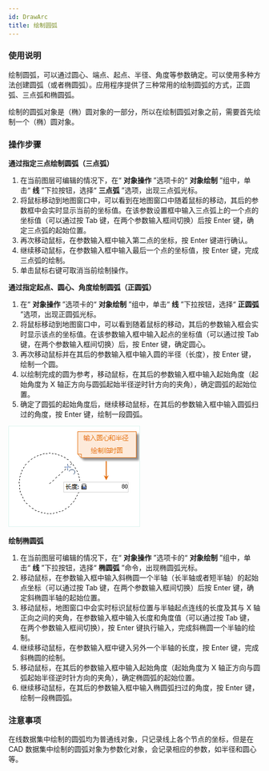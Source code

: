 ```yaml
---
id: DrawArc
title: 绘制圆弧
---
```

### 使用说明

绘制圆弧，可以通过圆心、端点、起点、半径、角度等参数确定。可以使用多种方法创建圆弧（或者椭圆弧）。应用程序提供了三种常用的绘制圆弧的方式，正圆弧、三点弧和椭圆弧。

绘制的圆弧对象是（椭）圆对象的一部分，所以在绘制圆弧对象之前，需要首先绘制一个（椭）圆对象。

### 操作步骤

**通过指定三点绘制圆弧（三点弧）**

1. 在当前图层可编辑的情况下，在“ **对象操作** ”选项卡的“ **对象绘制** ”组中，单击“ **线** ”下拉按钮，选择“ **三点弧** ”选项，出现三点弧光标。
2. 将鼠标移动到地图窗口中，可以看到在地图窗口中随着鼠标的移动，其后的参数框中会实时显示当前的坐标值。在该参数设置框中输入三点弧上的一个点的坐标值（可以通过按 Tab 键，在两个参数输入框间切换）后按 Enter 键，确定三点弧的起始位置。
3. 再次移动鼠标，在参数输入框中输入第二点的坐标，按 Enter 键进行确认。
4. 继续移动鼠标，在参数输入框中输入最后一个点的坐标值，按 Enter 键，完成三点弧的绘制。
5. 单击鼠标右键可取消当前绘制操作。

**通过指定起点、圆心、角度绘制圆弧（正圆弧）**

1. 在“ **对象操作** ”选项卡的“ **对象绘制** ”组中，单击“ **线** ”下拉按钮，选择“ **正圆弧** ”选项，出现正圆弧光标。
2. 将鼠标移动到地图窗口中，可以看到随着鼠标的移动，其后的参数输入框会实时显示该点的坐标值。在该参数输入框中输入起点的坐标值（可以通过按 Tab 键，在两个参数输入框间切换）后，按 Enter 键，确定圆心。 
3. 再次移动鼠标并在其后的参数输入框中输入圆的半径（长度），按 Enter 键，绘制一个圆。
4. 以绘制完成的圆为参考，移动鼠标，在其后的参数输入框中输入起始角度（起始角度为 X 轴正方向与圆弧起始半径逆时针方向的夹角），确定圆弧的起始位置。
5. 确定了圆弧的起始角度后，继续移动鼠标，在其后的参数输入框中输入圆弧扫过的角度，按 Enter 键，绘制一段圆弧。  

![](img/Arc1.png)

**绘制椭圆弧**

1. 在当前图层可编辑的情况下，在“ **对象操作** ”选项卡的“ **对象绘制** ”组中，单击“ **线** ”下拉按钮，选择“ **椭圆弧** ”命令，出现椭圆弧光标。
2. 移动鼠标，在参数输入框中输入斜椭圆一个半轴（长半轴或者短半轴）的起始点坐标（可以通过按 Tab 键，在两个参数输入框间切换）后按 Enter 键，确定斜椭圆半轴的起始位置。 
3. 移动鼠标，地图窗口中会实时标识鼠标位置与半轴起点连线的长度及其与 X 轴正向之间的夹角，在参数输入框中输入长度和角度值（可以通过按 Tab 键，在两个参数输入框间切换），按 Enter 键执行输入，完成斜椭圆一个半轴的绘制。
4. 继续移动鼠标，在参数输入框中键入另外一个半轴的长度，按 Enter 键，完成斜椭圆的绘制。
5. 移动鼠标，在其后的参数输入框中输入起始角度（起始角度为 X 轴正方向与圆弧起始半径逆时针方向的夹角），确定椭圆弧的起始位置。
6. 继续移动鼠标，在其后的参数输入框中输入椭圆弧扫过的角度，按 Enter 键，绘制一段椭圆弧。

### 注意事项

在线数据集中绘制的圆弧均为普通线对象，只记录线上各个节点的坐标，但是在 CAD 数据集中绘制的圆弧对象为参数化对象，会记录相应的参数，如半径和圆心等。

